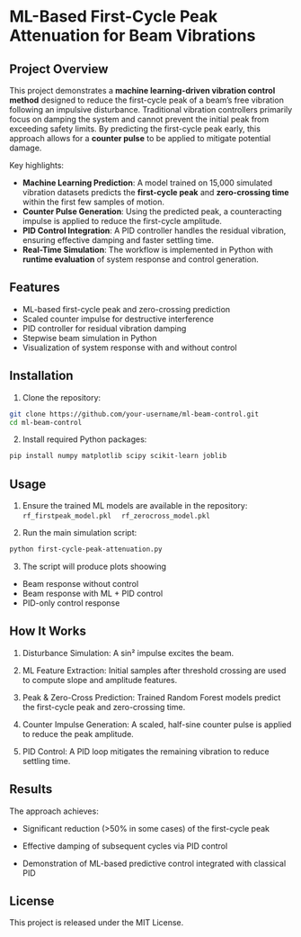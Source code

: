 # ML-Based First-Cycle Peak Attenuation for Beam Vibrations

## Project Overview

This project demonstrates a **machine learning-driven vibration control method** designed to reduce the first-cycle peak of a beam’s free vibration following an impulsive disturbance. Traditional vibration controllers primarily focus on damping the system and cannot prevent the initial peak from exceeding safety limits. By predicting the first-cycle peak early, this approach allows for a **counter pulse** to be applied to mitigate potential damage.

Key highlights:  
- **Machine Learning Prediction**: A model trained on 15,000 simulated vibration datasets predicts the **first-cycle peak** and **zero-crossing time** within the first few samples of motion.  
- **Counter Pulse Generation**: Using the predicted peak, a counteracting impulse is applied to reduce the first-cycle amplitude.  
- **PID Control Integration**: A PID controller handles the residual vibration, ensuring effective damping and faster settling time.  
- **Real-Time Simulation**: The workflow is implemented in Python with **runtime evaluation** of system response and control generation.  

## Features

- ML-based first-cycle peak and zero-crossing prediction  
- Scaled counter impulse for destructive interference  
- PID controller for residual vibration damping  
- Stepwise beam simulation in Python  
- Visualization of system response with and without control  

## Installation

1. Clone the repository:

```bash
git clone https://github.com/your-username/ml-beam-control.git
cd ml-beam-control
```
2. Install required Python packages:
```bash
pip install numpy matplotlib scipy scikit-learn joblib

```
## Usage
1. Ensure the trained ML models are available in the repository:
```rf_firstpeak_model.pkl  ```
```rf_zerocross_model.pkl ```

3. Run the main simulation script:
```bash
python first-cycle-peak-attenuation.py
```
3. The script will produce plots shoowing
  - Beam response without control
  - Beam response with ML + PID control
  - PID-only control response

## How It Works

1. Disturbance Simulation: A sin² impulse excites the beam.

2. ML Feature Extraction: Initial samples after threshold crossing are used to compute slope and amplitude features.

3. Peak & Zero-Cross Prediction: Trained Random Forest models predict the first-cycle peak and zero-crossing time.

4. Counter Impulse Generation: A scaled, half-sine counter pulse is applied to reduce the peak amplitude.

5. PID Control: A PID loop mitigates the remaining vibration to reduce settling time.

## Results

The approach achieves:

- Significant reduction (>50% in some cases) of the first-cycle peak

- Effective damping of subsequent cycles via PID control

- Demonstration of ML-based predictive control integrated with classical PID

## License

This project is released under the MIT License.
